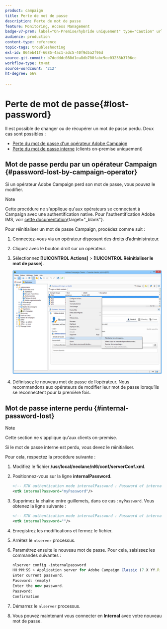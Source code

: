 ```yaml
---
product: campaign
title: Perte de mot de passe
description: Perte de mot de passe
feature: Monitoring, Access Management
badge-v7-prem: label="On-Premise/hybride uniquement" type="Caution" url="https://experienceleague.adobe.com/docs/campaign-classic/using/installing-campaign-classic/architecture-and-hosting-models/hosting-models-lp/hosting-models.html?lang=fr" tooltip="S’applique uniquement aux déploiements on-premise et hybrides"
audience: production
content-type: reference
topic-tags: troubleshooting
exl-id: 064eb41f-6685-4ac1-adc5-40f9d5a2f96d
source-git-commit: b7dedddc080d1ea8db700fabc9ee03238b3706cc
workflow-type: tm+mt
source-wordcount: '212'
ht-degree: 66%

---
```


# Perte de mot de passe{#lost-password}



Il est possible de changer ou de récupérer un mot de passe perdu.
Deux cas sont possibles :

* [Perte du mot de passe d&#39;un opérateur Adobe Campaign](#password-lost-by-campaign-operator)
* [Perte du mot de passe interne](#internal-password-lost) (clients on-premise uniquement)

## Mot de passe perdu par un opérateur Campaign {#password-lost-by-campaign-operator}

Si un opérateur Adobe Campaign perd son mot de passe, vous pouvez le modifier.

>[!NOTE]
>
>Cette procédure ne s&#39;applique qu&#39;aux opérateurs se connectant à Campaign avec une authentification native. Pour l&#39;authentification Adobe IMS, voir [cette documentation](https://helpx.adobe.com/ie/manage-account/using/change-or-reset-password.html){target="_blank"}.

Pour réinitialiser un mot de passe Campaign, procédez comme suit :

1. Connectez-vous via un opérateur disposant des droits d’administrateur.
1. Cliquez avec le bouton droit sur un opérateur.
1. Sélectionnez **[!UICONTROL Actions]** > **[!UICONTROL Réinitialiser le mot de passe]**.

   ![](assets/operator-passwd.png)

1. Définissez le nouveau mot de passe de l’opérateur. Nous recommandons aux opérateurs de modifier leur mot de passe lorsqu’ils se reconnectent pour la première fois.

## Mot de passe interne perdu {#internal-password-lost}

>[!NOTE]
>
>Cette section ne s&#39;applique qu&#39;aux clients on-premise.

Si le mot de passe interne est perdu, vous devez le réinitialiser.

Pour cela, respectez la procédure suivante :

1. Modifiez le fichier **/usr/local/neolane/nl6/conf/serverConf.xml**.

1. Positionnez-vous sur la ligne **internalPassword**.

   ```xml
   <!-- XTK authentication mode internalPassword : Password of internal account -->
   <xtk internalPassword="myPassword"/>
   ```

1. Supprimez la chaîne entre guillemets, dans ce cas : `myPassword`. Vous obtenez la ligne suivante :

   ```xml
   <!-- XTK authentication mode internalPassword : Password of internal account -->
   <xtk internalPassword=""/>
   ```

1. Enregistrez les modifications et fermez le fichier.

1. Arrêtez le `nlserver` processus.

1. Paramétrez ensuite le nouveau mot de passe. Pour cela, saisissez les commandes suivantes :

   ```javascript
   nlserver config -internalpassword
   HH:MM:SS > Application server for Adobe Campaign Classic (7.X YY.R build XXX@SHA1) of DD/MM/YYYY
   Enter current password.
   Password: (empty)
   Enter the new password.
   Password: 
   Confirmation 
   ```

1. Démarrez le `nlserver` processus.

1. Vous pouvez maintenant vous connecter en **Internal** avec votre nouveau mot de passe.
